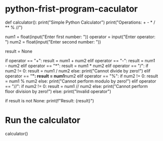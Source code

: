 # python-frist-program-caculator
def calculator():
  print("Simple Python Calculator")
  print("Operations: + - * / ** % //")

  num1 = float(input("Enter first number: "))
  operator = input("Enter operator: ")
  num2 = float(input("Enter second number: "))

  result = None

  if operator == "+":
    result = num1 + num2
  elif operator == "-":
    result = num1 - num2
  elif operator == "*":
    result = num1 * num2
  elif operator == "/":
    if num2 != 0:
      result = num1 / num2
    else:
      print("Cannot divide by zero!")
  elif operator == "**":
    result = num1**num2
  elif operator == "%":
    if num2 != 0:
      result = num1 % num2
    else:
      print("Cannot perform modulo by zero!")
  elif operator == "//":
    if num2 != 0:
      result = num1 // num2
    else:
      print("Cannot perform floor division by zero!")
  else:
    print("Invalid operator")

  if result is not None:
    print(f"Result: {result}")


# Run the calculator
calculator()
